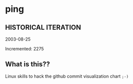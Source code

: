 # ping

## HISTORICAL ITERATION
2003-08-25

Incremented: 2275

## What is this?? 
Linux skills to hack the github commit visualization chart `;-)`

